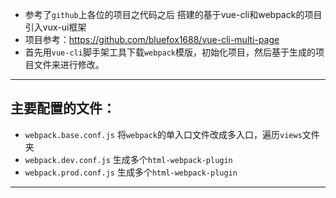 * 参考了`github`上各位的项目之代码之后  搭建的基于vue-cli和webpack的项目  引入vux-ui框架
* 项目参考：https://github.com/bluefox1688/vue-cli-multi-page
* 首先用`vue-cli`脚手架工具下载`webpack`模版，初始化项目，然后基于生成的项目文件来进行修改。
-------
## 主要配置的文件：
* `webpack.base.conf.js` 将`webpack`的单入口文件改成多入口，遍历`views`文件夹
* `webpack.dev.conf.js` 生成多个`html-webpack-plugin`
* `webpack.prod.conf.js` 生成多个`html-webpack-plugin`
-------
